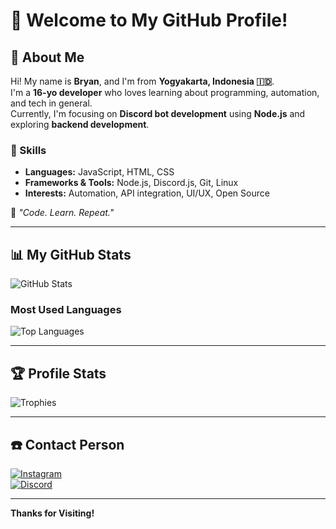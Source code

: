 # 👋 Welcome to My GitHub Profile!

## 💫 About Me
Hi! My name is **Bryan**, and I'm from **Yogyakarta, Indonesia 🇮🇩**.  
I'm a **16-yo developer** who loves learning about programming, automation, and tech in general.  
Currently, I'm focusing on **Discord bot development** using **Node.js** and exploring **backend development**.

### 🧠 Skills
- **Languages:** JavaScript, HTML, CSS  
- **Frameworks & Tools:** Node.js, Discord.js, Git, Linux  
- **Interests:** Automation, API integration, UI/UX, Open Source  

🎯 *"Code. Learn. Repeat."*

---

## 📊 My GitHub Stats
![GitHub Stats](https://github-readme-stats.vercel.app/api?username=urbryan&show_icons=true&theme=radical)

### Most Used Languages
![Top Languages](https://github-readme-stats.vercel.app/api/top-langs/?username=urbryan&layout=compact&theme=radical)

---

## 🏆 Profile Stats
![Trophies](https://github-profile-trophy.vercel.app/?username=urbryan&theme=radical&no-frame=true)

---

## ☎️ Contact Person
[![Instagram](https://img.shields.io/badge/Instagram-%23E4405F.svg?style=for-the-badge&logo=Instagram&logoColor=white)](https://www.instagram.com/urbryyaan?igsh=MXJobzhpYnE0MTl6dw==)  
[![Discord](https://img.shields.io/badge/Discord-%237289DA.svg?style=for-the-badge&logo=discord&logoColor=white)](https://discord.com/users/1018536455997501530)

---

**Thanks for Visiting!**
